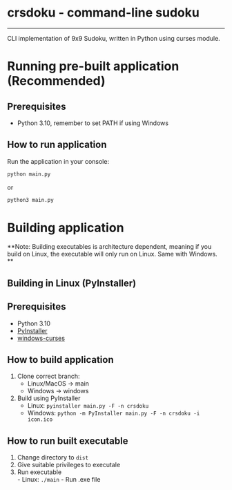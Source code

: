 # crsdoku - command-line sudoku 
---
CLI implementation of 9x9 Sudoku, written in Python using curses module.

# Running pre-built application (Recommended)
## Prerequisites
-  Python 3.10, remember to set PATH if using Windows
## How to run application
Run the application in your console:
```python
python main.py
```
or 
```python
python3 main.py
```


# Building application
 **Note: Building executables is architecture dependent, meaning if you build on Linux, the executable will only run on Linux. Same with  Windows. **
## Building in Linux (PyInstaller)
## Prerequisites
- Python 3.10
- [PyInstaller](https://pyinstaller.org/en/stable/installation.html)
- [windows-curses](https://pypi.org/project/windows-curses/)
## How to build application
1. Clone correct branch:
	-  Linux/MacOS -> main
	-  Windows -> windows
2. Build using PyInstaller
	- Linux: ```pyinstaller main.py -F -n crsdoku```
	- Windows: ```python -m PyInstaller main.py -F -n crsdoku -i icon.ico```
## How to run built executable
1. Change directory to `dist`
2. Give suitable privileges to executale
3. Run executable  
		- Linux: ``./main``
		- Run .exe file